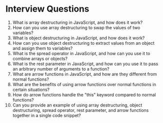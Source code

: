 # Interview Questions

1. What is array destructuring in JavaScript, and how does it work?
2. How can you use array destructuring to swap the values of two variables?
3. What is object destructuring in JavaScript, and how does it work?
4. How can you use object destructuring to extract values from an object and assign them to variables?
5. What is the spread operator in JavaScript, and how can you use it to combine arrays or objects?
6. What is the rest parameter in JavaScript, and how can you use it to pass an arbitrary number of arguments to a function?
7. What are arrow functions in JavaScript, and how are they different from normal functions?
8. What are the benefits of using arrow functions over normal functions in certain situations?
9. How do arrow functions handle the "this" keyword compared to normal functions?
10. Can you provide an example of using array destructuring, object destructuring, spread operator, rest parameter, and arrow functions together in a single code snippet?